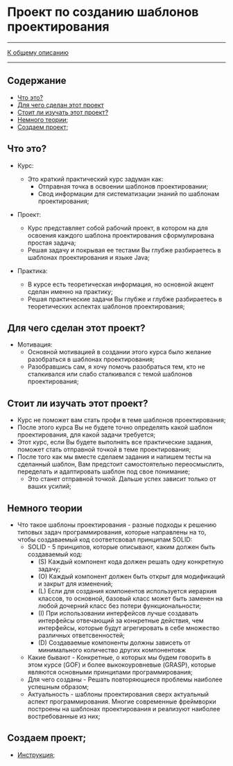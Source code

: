 # Проект по созданию шаблонов проектирования
***
[К общему описанию](../../README.md)
***

## Содержание
* [Что это?](#что-это)
* [Для чего сделан этот проект](#для-чего-сделан-этот-проект)
* [Стоит ли изучать этот проект?](#стоит-ли-изучать-этот-проект)
* [Немного теории](#немного-теории);
* [Создаем проект](#создаем-проект);


## Что это?

  * Курс:
    * Это краткий практический курс задуман как:
      * Отправная точка в освоении шаблонов проектировании;
      * Свод информации для систематизации знаний по шаблонам проектирования;
    
  * Проект:
    * Курс представляет собой рабочий проект, в котором на для освоения каждого шаблона проектирования сформулирована простая задача;
    * Решая задачу и покрывая ее тестами Вы глубже разбираетесь в шаблонах проектирования и языке Java;

  * Практика:
    * В курсе есть теоретическая информация, но основной акцент сделан именно на практику;
    * Решая практические задачи Вы глубже и глубже разбираетесь в теоретических аспектах шаблонов проектирования;

## Для чего сделан этот проект?
  * Мотивация:
    * Основной мотивацией в создании этого курса было желание разобраться в шаблонах проектирования;
    * Разобравшись сам, я хочу помочь разобраться тем, кто не сталкивался или слабо сталкивался c темой шаблонов проектирования;

## Стоит ли изучать этот проект?
  * Курс не поможет вам стать профи в теме шаблонов проектирования; 
  * После этого курса Вы не будете точно определять какой шаблон проектирования, для какой задачи требуется;
  * Этот курс, если Вы будете выполнять все практические задания, поможет стать отправной точкой в теме проектирования;
  * После того как мы вместе сделаем задания и напишем тесты на сделанный шаблон, Вам предстоит самостоятельно переосмыслить, переделать и адаптировать шаблон под свое понимание;
    * Это станет отправной точкой. Дальше успех зависит только от ваших усилий;

## Немного теории
  * Что такое шаблоны проектирования - разные подходы к решению типовых задач программирования, которые направлены на то, чтобы создаваемый код соответсвовал принципам SOLID:
    * SOLID - 5 принципов, которые описывают, каким должен быть создаваемый код:
      * (S) Каждый компонент кода должен решать одну конкретную задачу;
      * (O) Каждый компонент должен быть открыт для модификаций и закрыт для изменений;
      * (L) Если для создания компонентов используется иерархия классов, то основной, базовый класс может быть заменен на любой дочерний класс без потери функциональности;
      * (I) При использовании интерфейсов лучше создавать интерфейсы отвечающий за конкретные действия, чем интерфейсы, которые будут агрегировать в себе множество различных ответсвенностей;
      * (D) Создаваемые компоненты должны зависеть от минимального количество других компонентовж  
    * Какие бывают - Конкретные, о которых мы будем говорить в этом курсе (GOF) и более выкокоуровневые (GRASP), которые являются основными принципами программирования;
    * Для чего созданы - Решать повторяющиеся проблемы наиболее успешным образом;
    * Актуальность - шаблоны проектирования сверх актуальный аспект программирования. Многие современные фреймворки построены на шаблонах проектирования и реализуют наиболее востребованные из них;

## Создаем проект;
* [Инструкция](description/Instruction.md);